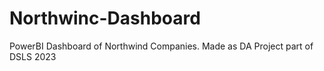# Northwinc-Dashboard
PowerBI Dashboard of Northwind Companies. Made as DA Project part of DSLS 2023

